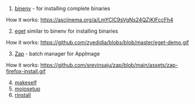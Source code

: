 


1. [binenv](https://github.com/devops-works/binenv) - for installing complete binaries

How it works: https://asciinema.org/a/LmYClC9sVgNs24QZjKIFccFh4

2. [eget](https://github.com/zyedidia/eget) similar to binenv for installing binaries

How it works: https://github.com/zyedidia/blobs/blob/master/eget-demo.gif

3. [Zap](https://github.com/srevinsaju/zap) - batch manager for AppImage

How it works: https://github.com/srevinsaju/zap/blob/main/assets/zap-firefox-install.gif

4. [makeself](https://github.com/megastep/makeself)
5. [mojosetup](https://github.com/icculus/mojosetup)
6. [rinstall](https://github.com/danyspin97/rinstall)
